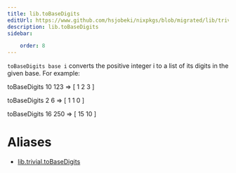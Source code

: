 ```yaml
---
title: lib.toBaseDigits
editUrl: https://www.github.com/hsjobeki/nixpkgs/blob/migrated/lib/trivial.nix#L659C18
description: lib.toBaseDigits
sidebar:

    order: 8
---
```


`toBaseDigits base i` converts the positive integer i to a list of its
digits in the given base. For example:

toBaseDigits 10 123 => [ 1 2 3 ]

toBaseDigits 2 6 => [ 1 1 0 ]

toBaseDigits 16 250 => [ 15 10 ]


# Aliases

- [lib.trivial.toBaseDigits](/nix-doc-comments/reference/lib/trivial/lib-trivial-tobasedigits)



